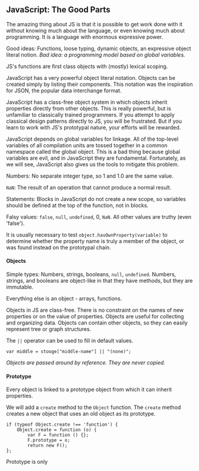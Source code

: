 ## JavaScript: The Good Parts

The amazing thing about JS is that it is possible to get work done with it without knowing much about the language, or even knowing much about programming. It is a language with enormous expressive power.

Good ideas: Functions, loose typing, dynamic objects, an expressive object literal notion. *Bad idea: a programming model based on global variables.*

JS's functions are first class objects with (mostly) lexical scoping.

JavaScript has a very powerful object literal notation. Objects can be created simply by listing their components. This notation was the inspiration for JSON, the popular data interchange format.

JavaScript has a class-free object system in which objects inherit properties directly from other objects. This is really powerful, but is unfamiliar to classically trained programmers. If you attempt to apply classical design patterns directly to JS, you will be frustrated. But if you learn to work with JS's prototypal nature, your efforts will be rewarded.

JavaScript depends on global variables for linkage. All of the top-level variables of all compilation units are tossed together in a common namespace called the global object. This is a bad thing because global variables are evil, and in JavaScript they are fundamental. Fortunately, as we will see, JavaScript also gives us the tools to mitigate this problem.

Numbers: No separate integer type, so 1 and 1.0 are the same value.

`NaN`: The result of an operation that cannot produce a normal result.

Statements: Blocks in JavaScript do not create a new scope, so variables should be defined at the top of the function, not in blocks.

Falsy values: `false`, `null`, `undefined`, 0, `NaN`. All other values are truthy (even 'false').

It is usually necessary to test `object.hasOwnProperty(variable)` to determine whether the property name is truly a member of the object, or was found instead on the prototypal chain.

#### Objects

Simple types: Numbers, strings, booleans, `null`, `undefined`. Numbers, strings, and booleans are object-like in that they have methods, but they are immutable.

Everything else is an object - arrays, functions.

Objects in JS are class-free. There is no constraint on the names of new properties or on the value of properties. Objects are useful for collecting and organizing data. Objects can contain other objects, so they can easily represent tree or graph structures.

The `||` operator can be used to fill in default values.

    var middle = stooge["middle-name"] || "(none)";

*Objects are passed around by reference. They are never copied.*

#### Prototype

Every object is linked to a prototype object from which it can inherit properties.

We will add a `create` method to the `Object` function. The `create` method creates a new object that uses an old object as its prototype.

    if (typeof Object.create !== 'function') {
        Object.create = function (o) {
            var F = function () {};
            F.prototype = o;
            return new F();
    };

Prototype is only

